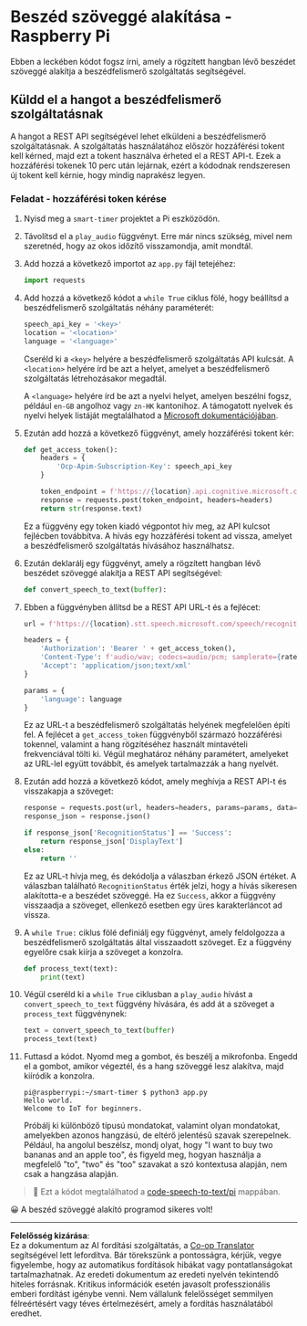 <!--
CO_OP_TRANSLATOR_METADATA:
{
  "original_hash": "af249a24d4fe4f4de4806adbc3bc9d86",
  "translation_date": "2025-08-27T21:24:16+00:00",
  "source_file": "6-consumer/lessons/1-speech-recognition/pi-speech-to-text.md",
  "language_code": "hu"
}
-->
# Beszéd szöveggé alakítása - Raspberry Pi

Ebben a leckében kódot fogsz írni, amely a rögzített hangban lévő beszédet szöveggé alakítja a beszédfelismerő szolgáltatás segítségével.

## Küldd el a hangot a beszédfelismerő szolgáltatásnak

A hangot a REST API segítségével lehet elküldeni a beszédfelismerő szolgáltatásnak. A szolgáltatás használatához először hozzáférési tokent kell kérned, majd ezt a tokent használva érheted el a REST API-t. Ezek a hozzáférési tokenek 10 perc után lejárnak, ezért a kódodnak rendszeresen új tokent kell kérnie, hogy mindig naprakész legyen.

### Feladat - hozzáférési token kérése

1. Nyisd meg a `smart-timer` projektet a Pi eszközödön.

1. Távolítsd el a `play_audio` függvényt. Erre már nincs szükség, mivel nem szeretnéd, hogy az okos időzítő visszamondja, amit mondtál.

1. Add hozzá a következő importot az `app.py` fájl tetejéhez:

    ```python
    import requests
    ```

1. Add hozzá a következő kódot a `while True` ciklus fölé, hogy beállítsd a beszédfelismerő szolgáltatás néhány paraméterét:

    ```python
    speech_api_key = '<key>'
    location = '<location>'
    language = '<language>'
    ```

    Cseréld ki a `<key>` helyére a beszédfelismerő szolgáltatás API kulcsát. A `<location>` helyére írd be azt a helyet, amelyet a beszédfelismerő szolgáltatás létrehozásakor megadtál.

    A `<language>` helyére írd be azt a nyelvi helyet, amelyen beszélni fogsz, például `en-GB` angolhoz vagy `zn-HK` kantonihoz. A támogatott nyelvek és nyelvi helyek listáját megtalálhatod a [Microsoft dokumentációjában](https://docs.microsoft.com/azure/cognitive-services/speech-service/language-support?WT.mc_id=academic-17441-jabenn#speech-to-text).

1. Ezután add hozzá a következő függvényt, amely hozzáférési tokent kér:

    ```python
    def get_access_token():
        headers = {
            'Ocp-Apim-Subscription-Key': speech_api_key
        }
    
        token_endpoint = f'https://{location}.api.cognitive.microsoft.com/sts/v1.0/issuetoken'
        response = requests.post(token_endpoint, headers=headers)
        return str(response.text)
    ```

    Ez a függvény egy token kiadó végpontot hív meg, az API kulcsot fejlécben továbbítva. A hívás egy hozzáférési tokent ad vissza, amelyet a beszédfelismerő szolgáltatás hívásához használhatsz.

1. Ezután deklarálj egy függvényt, amely a rögzített hangban lévő beszédet szöveggé alakítja a REST API segítségével:

    ```python
    def convert_speech_to_text(buffer):
    ```

1. Ebben a függvényben állítsd be a REST API URL-t és a fejlécet:

    ```python
    url = f'https://{location}.stt.speech.microsoft.com/speech/recognition/conversation/cognitiveservices/v1'

    headers = {
        'Authorization': 'Bearer ' + get_access_token(),
        'Content-Type': f'audio/wav; codecs=audio/pcm; samplerate={rate}',
        'Accept': 'application/json;text/xml'
    }

    params = {
        'language': language
    }
    ```

    Ez az URL-t a beszédfelismerő szolgáltatás helyének megfelelően építi fel. A fejlécet a `get_access_token` függvényből származó hozzáférési tokennel, valamint a hang rögzítéséhez használt mintavételi frekvenciával tölti ki. Végül meghatároz néhány paramétert, amelyeket az URL-lel együtt továbbít, és amelyek tartalmazzák a hang nyelvét.

1. Ezután add hozzá a következő kódot, amely meghívja a REST API-t és visszakapja a szöveget:

    ```python
    response = requests.post(url, headers=headers, params=params, data=buffer)
    response_json = response.json()

    if response_json['RecognitionStatus'] == 'Success':
        return response_json['DisplayText']
    else:
        return ''
    ```

    Ez az URL-t hívja meg, és dekódolja a válaszban érkező JSON értéket. A válaszban található `RecognitionStatus` érték jelzi, hogy a hívás sikeresen alakította-e a beszédet szöveggé. Ha ez `Success`, akkor a függvény visszaadja a szöveget, ellenkező esetben egy üres karakterláncot ad vissza.

1. A `while True:` ciklus fölé definiálj egy függvényt, amely feldolgozza a beszédfelismerő szolgáltatás által visszaadott szöveget. Ez a függvény egyelőre csak kiírja a szöveget a konzolra.

    ```python
    def process_text(text):
        print(text)
    ```

1. Végül cseréld ki a `while True` ciklusban a `play_audio` hívást a `convert_speech_to_text` függvény hívására, és add át a szöveget a `process_text` függvénynek:

    ```python
    text = convert_speech_to_text(buffer)
    process_text(text)
    ```

1. Futtasd a kódot. Nyomd meg a gombot, és beszélj a mikrofonba. Engedd el a gombot, amikor végeztél, és a hang szöveggé lesz alakítva, majd kiíródik a konzolra.

    ```output
    pi@raspberrypi:~/smart-timer $ python3 app.py 
    Hello world.
    Welcome to IoT for beginners.
    ```

    Próbálj ki különböző típusú mondatokat, valamint olyan mondatokat, amelyekben azonos hangzású, de eltérő jelentésű szavak szerepelnek. Például, ha angolul beszélsz, mondj olyat, hogy "I want to buy two bananas and an apple too", és figyeld meg, hogyan használja a megfelelő "to", "two" és "too" szavakat a szó kontextusa alapján, nem csak a hangzása alapján.

> 💁 Ezt a kódot megtalálhatod a [code-speech-to-text/pi](../../../../../6-consumer/lessons/1-speech-recognition/code-speech-to-text/pi) mappában.

😀 A beszéd szöveggé alakító programod sikeres volt!

---

**Felelősség kizárása**:  
Ez a dokumentum az AI fordítási szolgáltatás, a [Co-op Translator](https://github.com/Azure/co-op-translator) segítségével lett lefordítva. Bár törekszünk a pontosságra, kérjük, vegye figyelembe, hogy az automatikus fordítások hibákat vagy pontatlanságokat tartalmazhatnak. Az eredeti dokumentum az eredeti nyelvén tekintendő hiteles forrásnak. Kritikus információk esetén javasolt professzionális emberi fordítást igénybe venni. Nem vállalunk felelősséget semmilyen félreértésért vagy téves értelmezésért, amely a fordítás használatából eredhet.